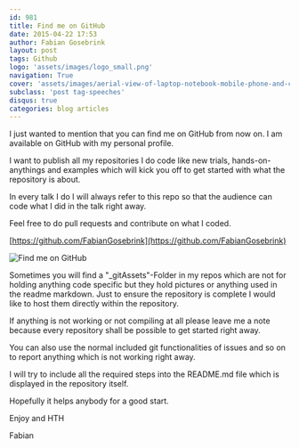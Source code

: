 ```yaml
---
id: 981
title: Find me on GitHub
date: 2015-04-22 17:53
author: Fabian Gosebrink
layout: post
tags: Github
logo: 'assets/images/logo_small.png'
navigation: True
cover: 'assets/images/aerial-view-of-laptop-notebook-mobile-phone-and-coffee-cup-on-wooden-table.jpg'
subclass: 'post tag-speeches'
disqus: true
categories: blog articles
---
```


I just wanted to mention that you can find me on GitHub from now on. I am available on GitHub with my personal profile.

I want to publish all my repositories I do code like new trials, hands-on-anythings and examples which will kick you off to get started with what the repository is about.

In every talk I do I will always refer to this repo so that the audience can code what I did in the talk right away.

Feel free to do pull requests and contribute on what I coded.

[https://github.com/FabianGosebrink](https://github.com/FabianGosebrink)

![Find me on GitHub]({{site.baseurl}}assets/articles/wp-content/uploads/2015/04/FabianGosebrinkGithub.jpg)

Sometimes you will find a "_gitAssets"-Folder in my repos which are not for holding anything code specific but they hold pictures or anything used in the readme markdown. Just to ensure the repository is complete I would like to host them directly within the repository.

If anything is not working or not compiling at all please leave me a note because every repository shall be possible to get started right away.

You can also use the normal included git functionalities of issues and so on to report anything which is not working right away.

I will try to include all the required steps into the README.md file which is displayed in the repository itself.

Hopefully it helps anybody for a good start.

Enjoy and HTH

Fabian
